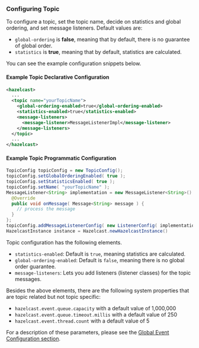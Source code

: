 

### Configuring Topic

To configure a topic, set the topic name, decide on statistics and global ordering, and set message listeners.
Default values are:

- `global-ordering` is **false**, meaning that by default, there is no guarantee of global order.
- `statistics` is **true**, meaning that by default, statistics are calculated.

You can see the example configuration snippets below. 

#### Example Topic Declarative Configuration

```xml
<hazelcast>
  ...
  <topic name="yourTopicName">
    <global-ordering-enabled>true</global-ordering-enabled>
    <statistics-enabled>true</statistics-enabled>
    <message-listeners>
      <message-listener>MessageListenerImpl</message-listener>
    </message-listeners>
  </topic>
  ...
</hazelcast>
```

#### Example Topic Programmatic Configuration

```java
TopicConfig topicConfig = new TopicConfig();
topicConfig.setGlobalOrderingEnabled( true );
topicConfig.setStatisticsEnabled( true );
topicConfig.setName( "yourTopicName" );
MessageListener<String> implementation = new MessageListener<String>() {
  @Override
  public void onMessage( Message<String> message ) {
    // process the message
  }
};
topicConfig.addMessageListenerConfig( new ListenerConfig( implementation ) );
HazelcastInstance instance = Hazelcast.newHazelcastInstance()
```

Topic configuration has the following elements.

- `statistics-enabled`: Default is `true`, meaning statistics are calculated.
- `global-ordering-enabled`: Default is `false`, meaning there is no global order guarantee.
- `message-listeners`: Lets you add listeners (listener classes) for the topic messages.



Besides the above elements, there are the following system properties that are topic related but not topic specific:

   - `hazelcast.event.queue.capacity` with a default value of 1,000,000
   - `hazelcast.event.queue.timeout.millis` with a default value of 250
   - `hazelcast.event.thread.count` with a default value of 5

For a description of these parameters, please see the [Global Event Configuration section](#global-event-configuration).


